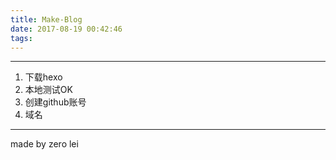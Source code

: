 ```yaml
---
title: Make-Blog
date: 2017-08-19 00:42:46
tags:
---
```

***
1. 下载hexo
2. 本地测试OK
3. 创建github账号
4. 域名
***
made by zero lei